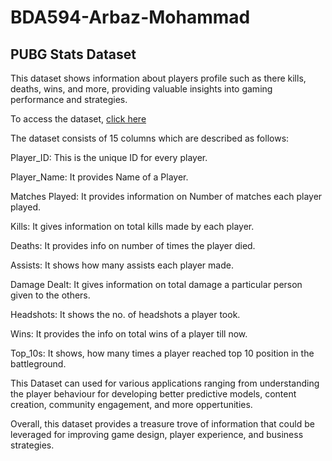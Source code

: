 # BDA594-Arbaz-Mohammad

## PUBG Stats Dataset

This dataset shows information about players profile such as there kills, deaths, wins, and more, providing valuable insights into gaming performance and strategies.

To access the dataset, [click here](https://www.kaggle.com/datasets/mohammadtalib786/pubg-stats-dataset?resource=download)

The dataset consists of 15 columns which are described as follows:

Player_ID: This is the unique ID for every player.

Player_Name: It provides Name of a Player.

Matches Played: It provides information on Number of matches each player played.

Kills: It gives information on total kills made by each player.

Deaths: It provides info on number of times the player died.

Assists: It shows how many assists each player made.

Damage Dealt: It gives information on total damage a particular person given to the others.

Headshots: It shows the no. of headshots a player took.

Wins: It provides the info on total wins of a player till now.

Top_10s: It shows, how many times a player reached top 10 position in the battleground.

This Dataset can used for various applications ranging from understanding the player behaviour for developing better predictive models, content creation, community engagement, and more oppertunities.

Overall, this dataset provides a treasure trove of information that could be leveraged for improving game design, player experience, and business strategies.


